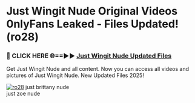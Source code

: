 # Just Wingit Nude Original Videos 0nlyFans Leaked - Files Updated! (ro28)

<h3>🔴 CLICK HERE 🌐==►► <a href="https://tinyurl.com/52m3yx9h" rel="nofollow">Just Wingit Nude Updated Files</a></h3>

Get Just Wingit Nude and all content. Now you can access all videos and pictures of Just Wingit Nude. New Updated Files 2025!

[![ro28](https://i.imgur.com/TnHtlc8.gif)](https://tinyurl.com/52m3yx9h)
just brittany nude<br>
just zoe nude